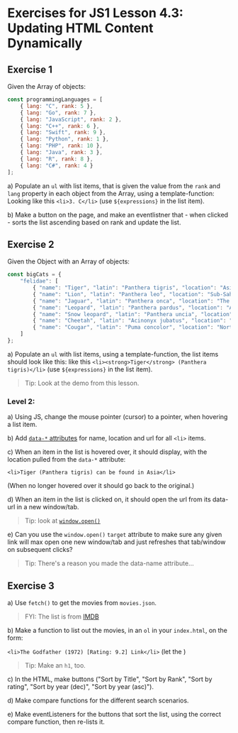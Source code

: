 # Exercises for JS1 Lesson 4.3: Updating HTML Content Dynamically

## Exercise 1

Given the Array of objects: 
```js
const programmingLanguages = [
    { lang: "C", rank: 5 },
    { lang: "Go", rank: 7 },
    { lang: "JavaScript", rank: 2 },
    { lang: "C++", rank: 6 },
    { lang: "Swift", rank: 9 },
    { lang: "Python", rank: 1 },
    { lang: "PHP", rank: 10 },
    { lang: "Java", rank: 3 },
    { lang: "R", rank: 8 },
    { lang: "C#", rank: 4 }
];
```

a) Populate an `ul` with list items, that is given the value from the `rank` and `lang` property in each object from the Array, using a template-function: Looking like this `<li>3. C</li>` (use `${expressions}` in the list item).

b) Make a button on the page, and make an eventlistner that - when clicked - sorts the list ascending based on rank and update the list. 

## Exercise 2

Given the Object with an Array of objects: 
```js
const bigCats = {
    "felidae": [
        { "name": "Tiger", "latin": "Panthera tigris", "location": "Asia", "genus": "Panthera", "url": "https://en.wikipedia.org/wiki/Tiger"},
        { "name": "Lion", "latin": "Panthera leo", "location": "Sub-Saharan Africa, Gir Forest in India", "genus": "Panthera", "url": "https://en.wikipedia.org/wiki/Lion"},
        { "name": "Jaguar", "latin": "Panthera onca", "location": "The Americas", "genus": "Panthera", "url": "https://en.wikipedia.org/wiki/Jaguar"},
        { "name": "Leopard", "latin": "Panthera pardus", "location": "Asia, Africa", "genus": "Panthera", "url": "https://en.wikipedia.org/wiki/Leopard"},
        { "name": "Snow leopard", "latin": "Panthera uncia", "location": "Mountains of Central and South Asia", "genus": "Panthera", "url": "https://en.wikipedia.org/wiki/Snow_leopard"},
        { "name": "Cheetah", "latin": "Acinonyx jubatus", "location": "Sub-Saharan Africa and Iran", "genus": "Acinonyx", "url": "https://en.wikipedia.org/wiki/Cheetah"},
        { "name": "Cougar", "latin": "Puma concolor", "location": "North and South America", "genus": "Puma", "url": "https://en.wikipedia.org/wiki/Cougar"}
    ]
};
```

a) Populate an `ul` with list items, using a template-function, the list items should look like this: like this `<li><strong>Tiger</strong> (Panthera tigris)</li>` (use `${expressions}` in the list item).

> Tip: Look at the demo from this lesson.

### Level 2: 

a) Using JS, change the mouse pointer (cursor) to a pointer, when hovering a list item.

b) Add [`data-*` attributes](https://developer.mozilla.org/en-US/docs/Learn/HTML/Howto/Use_data_attributes) for name, location and url for all `<li>` items.

c) When an item in the list is hovered over, it should display, with the location pulled from the `data-*` attribute:

`<li>Tiger (Panthera tigris) can be found in Asia</li>`

(When no longer hovered over it should go back to the original.)

d) When an item in the list is clicked on, it should open the url from its data-url in a new window/tab.

> Tip: look at [`window.open()`](https://developer.mozilla.org/en-US/docs/Web/API/Window/open1)

e) Can you use the `window.open()` `target` attribute to make sure any given link will max open one new window/tab and just refreshes that tab/window on subsequent clicks?

> Tip: There's a reason you made the data-name attribute...


## Exercise 3

a) Use `fetch()` to get the movies from `movies.json`.

> FYI: The list is from [IMDB](https://www.imdb.com/list/ls055592025/)

b) Make a function to list out the movies, in an `ol` in your `index.html`, on the form: 

`<li>The Godfather (1972) [Rating: 9.2] Link</li>` (let the )

> Tip: Make an `h1`, too.

c) In the HTML, make buttons ("Sort by Title", "Sort by Rank", "Sort by rating", "Sort by year (dec)", "Sort by year (asc)").

d) Make compare functions for the different search scenarios.

e) Make eventListeners for the buttons that sort the list, using the correct compare function, then re-lists it.